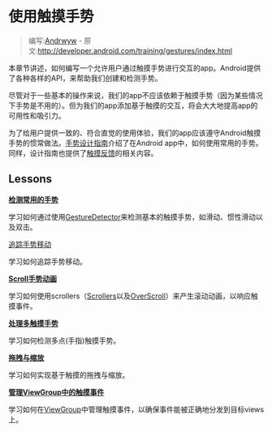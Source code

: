 # 使用触摸手势

> 编写:[Andrwyw](https://github.com/Andrwyw) - 原文:<http://developer.android.com/training/gestures/index.html>

本章节讲述，如何编写一个允许用户通过触摸手势进行交互的app。Android提供了各种各样的API，来帮助我们创建和检测手势。

尽管对于一些基本的操作来说，我们的app不应该依赖于触摸手势（因为某些情况下手势是不用的）。但为我们的app添加基于触摸的交互，将会大大地提高app的可用性和吸引力。

为了给用户提供一致的、符合直觉的使用体验，我们的app应该遵守Android触摸手势的惯常做法。[手势设计指南](http://developer.android.com/design/patterns/gestures.html)介绍了在Android app中，如何使用常用的手势。同样，设计指南也提供了[触摸反馈](http://developer.android.com/design/style/touch-feedback.html)的相关内容。

## Lessons

[**检测常用的手势**](detector.html)

  学习如何通过使用[GestureDetector](http://developer.android.com/reference/android/view/GestureDetector.html)来检测基本的触摸手势，如滑动、惯性滑动以及双击。


[追踪手势移动](movement.html)

  学习如何追踪手势移动。


[**Scroll手势动画**](scroll.html)

  学习如何使用scrollers（[Scrollers](http://developer.android.com/reference/android/widget/Scroller.html)以及[OverScroll](http://developer.android.com/reference/android/widget/OverScroller.html)）来产生滚动动画，以响应触摸事件。


[**处理多触摸手势**](multi.html)

  学习如何检测多点(手指)触摸手势。


[**拖拽与缩放**](scale.html)

  学习如何实现基于触摸的拖拽与缩放。


[**管理ViewGroup中的触摸事件**](viewgroup.html)

  学习如何在[ViewGroup](http://developer.android.com/reference/android/view/ViewGroup.html)中管理触摸事件，以确保事件能被正确地分发到目标views上。
